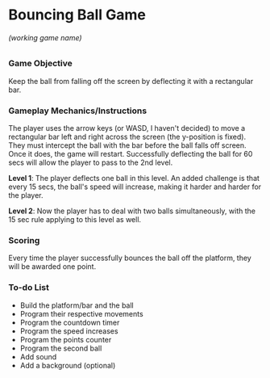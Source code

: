 # Bouncing Ball Game
###### (working game name)

### Game Objective
Keep the ball from falling off the screen by deflecting it with a rectangular bar.

### Gameplay Mechanics/Instructions
The player uses the arrow keys (or WASD, I haven't decided) to move a rectangular bar
left and right across the screen (the y-position is fixed). They must intercept the ball with the bar before the
ball falls off screen. Once it does, the game will restart. Successfully deflecting the ball for 60 secs
will allow the player to pass to the 2nd level. 

**Level 1**:  The player deflects one ball in this level. An added challenge is that every 15 secs, the ball's speed
will increase, making it harder and harder for the player.

**Level 2**: Now the player has to deal with two balls simultaneously, with the 15 sec rule applying to this level as well.

### Scoring
Every time the player successfully bounces the ball off the platform, they will be awarded one point. 

### To-do List
* Build the platform/bar and the ball
* Program their respective movements
* Program the countdown timer
* Program the speed increases
* Program the points counter
* Program the second ball
* Add sound
* Add a background (optional)